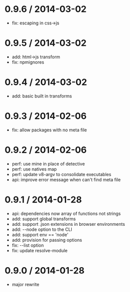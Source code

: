 
0.9.6 / 2014-03-02
==================

 * fix: escaping in css->js

0.9.5 / 2014-03-02
==================

 * add: html->js transform
 * fix: npmignores

0.9.4 / 2014-03-02
==================

 * add: basic built in transforms

0.9.3 / 2014-02-06
==================

 * fix: allow packages with no meta file

0.9.2 / 2014-02-06
==================

 * perf: use mine in place of detective
 * perf: use natives map
 * perf: update v8-argv to consolidate executables
 * api: improve error message when can't find meta file

0.9.1 / 2014-01-28
==================

 * api: dependencies now array of functions not strings
 * add: support global transforms
 * add: support .json extensions in browser environments
 * add: --node option to the CLI
 * add: support env == 'node'
 * add: provision for passing options
 * fix: --list option
 * fix: update resolve-module


0.9.0 / 2014-01-28
==================

 * major rewrite